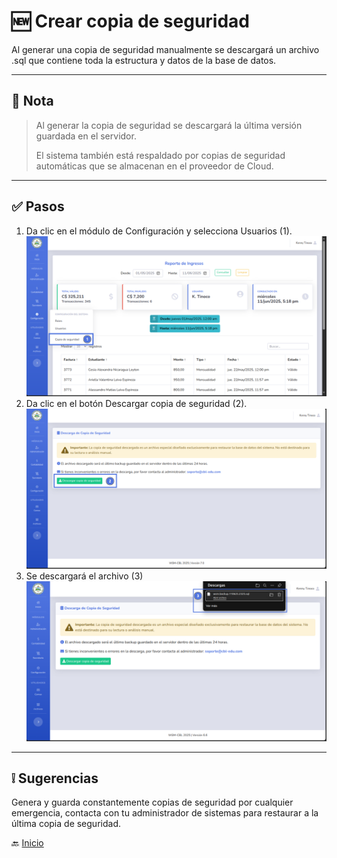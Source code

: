 # 🆕 Crear copia de seguridad

Al generar una copia de seguridad manualmente se descargará un archivo .sql que contiene toda la estructura y datos de la base de datos.

---

## 📝 Nota

> Al generar la copia de seguridad se descargará la última versión guardada en el servidor.
> 
> El sistema también está respaldado por copias de seguridad automáticas que se almacenan en el proveedor de Cloud.

---

## ✅ Pasos

1. Da clic en el módulo de Configuración y selecciona Usuarios (1).
   ![](../../assets/Backup/1.png)
2. Da clic en el botón Descargar copia de seguridad (2).
   ![](../../assets/Backup/2.png)
3. Se descargará el archivo (3)
   ![](../../assets/Backup/3.png)

---

## ❕ Sugerencias

Genera y guarda constantemente copias de seguridad por cualquier emergencia, contacta con tu administrador de sistemas para restaurar a la última copia de seguridad.

🔙 [Inicio](../../Index.md)


